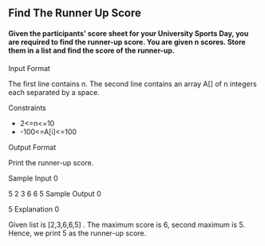 ## Find The Runner Up Score

#### Given the participants' score sheet for your University Sports Day, you are required to find the runner-up score. You are given n scores. Store them in a list and find the score of the runner-up.

Input Format

The first line contains n. The second line contains an array A[] of n integers each separated by a space.

Constraints

- 2<=n<=10
- -100<=A[i]<=100

Output Format

Print the runner-up score.

Sample Input 0

5
2 3 6 6 5
Sample Output 0

5
Explanation 0

Given list is [2,3,6,6,5] . The maximum score is 6, second maximum is 5. Hence, we print 5 as the runner-up score.
